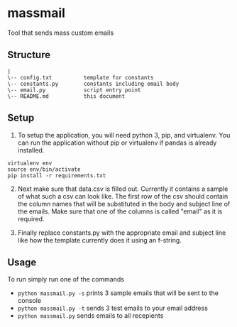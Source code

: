 # massmail
Tool that sends mass custom emails

## Structure

```
|
\-- config.txt          template for constants
\-- constants.py        constants including email body
\-- email.py            script entry point
\-- README.md           this document

```

## Setup

1. To setup the application, you will need python 3, pip, and virtualenv. You can run the application without pip or virtualenv if pandas is already installed.

```
virtualenv env
source env/bin/activate
pip install -r requirements.txt
```

2. Next make sure that data.csv is filled out. Currently it contains a sample of what such a csv can look like. The first row of the csv should contain the column names that will be substituted in the body and subject line of the emails. Make sure that one of the columns is called "email" as it is required.

3. Finally replace constants.py with the appropriate email and subject line like how the template currently does it using an f-string.

## Usage

To run simply run one of the commands

- ```python massmail.py -s``` prints 3 sample emails that will be sent to the console
- ```python massmail.py -t``` sends 3 test emails to your email address
- ```python massmail.py``` sends emails to all recepients

